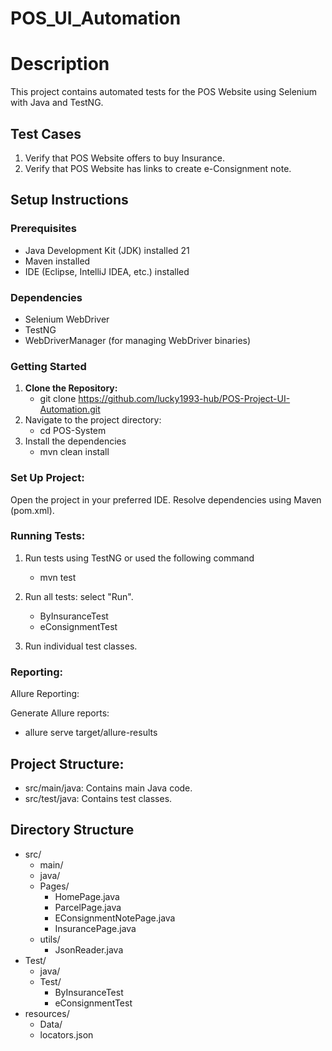 # POS_UI_Automation

# Description
This project contains automated tests for the POS Website using Selenium with Java and TestNG.

## Test Cases
1. Verify that POS Website offers to buy Insurance.
2. Verify that POS Website has links to create e-Consignment note.

## Setup Instructions

### Prerequisites
- Java Development Kit (JDK) installed 21
- Maven installed
- IDE (Eclipse, IntelliJ IDEA, etc.) installed

### Dependencies
- Selenium WebDriver
- TestNG
- WebDriverManager (for managing WebDriver binaries)

### Getting Started

1. **Clone the Repository:**
    - git clone https://github.com/lucky1993-hub/POS-Project-UI-Automation.git
2. Navigate to the project directory:
    - cd POS-System
3. Install the dependencies
   - mvn clean install

### Set Up Project:

Open the project in your preferred IDE.
Resolve dependencies using Maven (pom.xml).

### Running Tests:

1. Run tests using TestNG or used the following command
   - mvn test
2. Run all tests: select "Run".
   - ByInsuranceTest
   - eConsignmentTest
   
3. Run individual test classes.

### Reporting:
Allure Reporting:

Generate Allure reports:
- allure serve target/allure-results

## Project Structure:

- src/main/java: Contains main Java code.
- src/test/java: Contains test classes.

## Directory Structure
- src/
   - main/
  - java/
  - Pages/
    - HomePage.java
    - ParcelPage.java
    - EConsignmentNotePage.java
    - InsurancePage.java
  - utils/
    - JsonReader.java
 - Test/
     - java/
     - Test/
         - ByInsuranceTest
         - eConsignmentTest
 - resources/
   - Data/
   - locators.json
  
   

